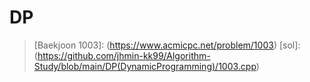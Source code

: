 # DP
> [Baekjoon 1003]: (https://www.acmicpc.net/problem/1003)  [sol]:(https://github.com/jhmin-kk99/Algorithm-Study/blob/main/DP(DynamicProgramming)/1003.cpp)   
> 
